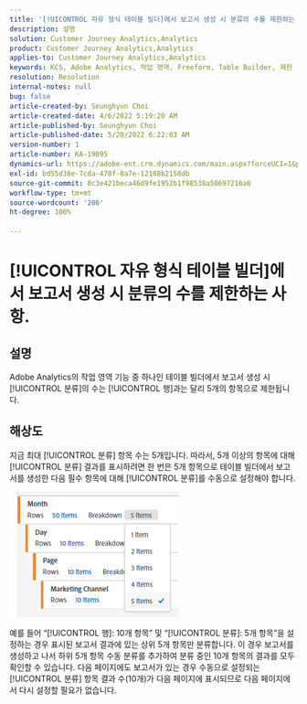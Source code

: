 ```yaml
---
title: '[!UICONTROL 자유 형식 테이블 빌더]에서 보고서 생성 시 분류의 수를 제한하는 사항.'
description: 설명
solution: Customer Journey Analytics,Analytics
product: Customer Journey Analytics,Analytics
applies-to: Customer Journey Analytics,Analytics
keywords: KCS, Adobe Analytics, 작업 영역, Freeform, Table Builder, 제한
resolution: Resolution
internal-notes: null
bug: false
article-created-by: Seunghyun Choi
article-created-date: 4/6/2022 5:19:20 AM
article-published-by: Seunghyun Choi
article-published-date: 5/20/2022 6:22:03 AM
version-number: 1
article-number: KA-19095
dynamics-url: https://adobe-ent.crm.dynamics.com/main.aspx?forceUCI=1&pagetype=entityrecord&etn=knowledgearticle&id=b2adbf19-69b5-ec11-983f-000d3a5d0e57
exl-id: bd55d38e-7cda-478f-8a7e-12108b2158db
source-git-commit: 0c3e421beca46d9fe1952b1f98538a50697216a0
workflow-type: tm+mt
source-wordcount: '206'
ht-degree: 100%

---
```


# [!UICONTROL 자유 형식 테이블 빌더]에서 보고서 생성 시 분류의 수를 제한하는 사항.

## 설명

Adobe Analytics의 작업 영역 기능 중 하나인 테이블 빌더에서 보고서 생성 시 [!UICONTROL 분류]의 수는 [!UICONTROL 행]과는 달리 5개의 항목으로 제한됩니다. 

## 해상도


지금 최대 [!UICONTROL 분류] 항목 수는 5개입니다. 따라서, 5개 이상의 항목에 대해 [!UICONTROL 분류] 결과를 표시하려면 한 번은 5개 항목으로 테이블 빌더에서 보고서를 생성한 다음 필수 항목에 대해 [!UICONTROL 분류]를 수동으로 설정해야 합니다.

![](assets/936a2ca2-6ab5-ec11-983f-000d3a5d0e57.png)

예를 들어 “[!UICONTROL 행]: 10개 항목” 및 “[!UICONTROL 분류]: 5개 항목”을 설정하는 경우 표시된 보고서 결과에 있는 상위 5개 항목만 분류합니다. 이 경우 보고서를 생성하고 나서 하위 5개 항목 수동 분류를 추가하여 분류 중인 10개 항목의 결과를 모두 확인할 수 있습니다. 다음 페이지에도 보고서가 있는 경우 수동으로 설정되는 [!UICONTROL 분류] 항목 결과 수(10개)가 다음 페이지에 표시되므로 다음 페이지에서 다시 설정할 필요가 없습니다.
